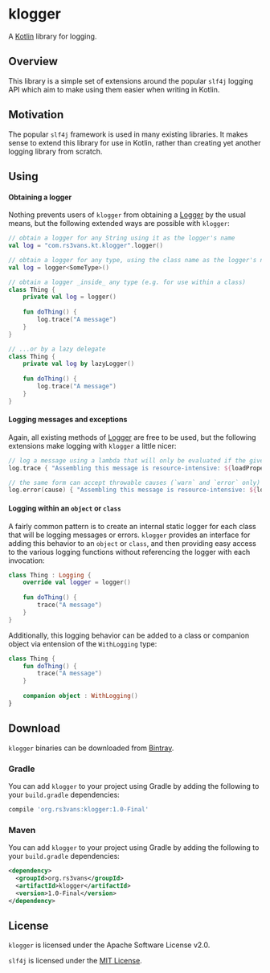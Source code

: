 # klogger #
A [Kotlin](https://kotlinlang.org/) library for logging.

## Overview ##
This library is a simple set of extensions around the popular `slf4j` logging API which aim to make using them easier
when writing in Kotlin.

## Motivation ##
The popular `slf4j` framework is used in many existing libraries. It makes sense to extend this library for use in
Kotlin, rather than creating yet another logging library from scratch.

## Using ##

#### Obtaining a logger ####
Nothing prevents users of `klogger` from obtaining a [Logger](http://www.slf4j.org/apidocs/org/slf4j/Logger.html)
by the usual means, but the following extended ways are possible with `klogger`:

```kotlin
// obtain a logger for any String using it as the logger's name
val log = "com.rs3vans.kt.klogger".logger()

// obtain a logger for any type, using the class name as the logger's name
val log = logger<SomeType>()

// obtain a logger _inside_ any type (e.g. for use within a class)
class Thing {
    private val log = logger()
    
    fun doThing() {
        log.trace("A message")
    }
}

// ...or by a lazy delegate
class Thing {
    private val log by lazyLogger()
    
    fun doThing() {
        log.trace("A message")
    }
}
```

#### Logging messages and exceptions ####
Again, all existing methods of [Logger](http://www.slf4j.org/apidocs/org/slf4j/Logger.html) are free
to be used, but the following extensions make logging with `klogger` a little nicer:

```kotlin
// log a message using a lambda that will only be evaluated if the given level is enabled
log.trace { "Assembling this message is resource-intensive: ${loadProperties()}" }

// the same form can accept throwable causes (`warn` and `error` only)
log.error(cause) { "Assembling this message is resource-intensive: ${loadProperties()}" }
```

#### Logging within an `object` or `class` ####
A fairly common pattern is to create an internal static logger for each class that will be logging messages or errors.
`klogger` provides an interface for adding this behavior to an `object` or `class`, and then providing easy
access to the various logging functions without referencing the logger with each invocation:

```kotlin
class Thing : Logging {
    override val logger = logger()
    
    fun doThing() {
        trace("A message")
    }
}
```

Additionally, this logging behavior can be added to a class or companion object via entension of the `WithLogging` type:

```kotlin
class Thing {
    fun doThing() {
        trace("A message")
    }
    
    companion object : WithLogging()
}
```

## Download ##
`klogger` binaries can be downloaded from [Bintray](https://bintray.com/rs3vans/maven/klogger).

### Gradle ###
You can add `klogger` to your project using Gradle by adding the following to your `build.gradle` dependencies:

```groovy
compile 'org.rs3vans:klogger:1.0-Final'
```
    
### Maven ###
You can add `klogger` to your project using Gradle by adding the following to your `build.gradle` dependencies:

```xml
<dependency>
  <groupId>org.rs3vans</groupId>
  <artifactId>klogger</artifactId>
  <version>1.0-Final</version>
</dependency>
```

## License ##
`klogger` is licensed under the Apache Software License v2.0.

`slf4j` is licensed under the [MIT License](http://www.slf4j.org/license.html).
